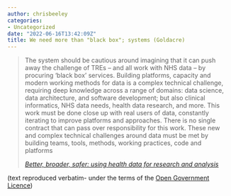 ```yaml
---
author: chrisbeeley
categories:
- Uncategorized
date: "2022-06-16T13:42:09Z"
title: We need more than "black box"; systems (Goldacre)
---
```


> The system should be cautious around imagining that it can push away the challenge of TREs – and all work with NHS data – by procuring ‘black box’ services. Building platforms, capacity and modern working methods for data is a complex technical challenge, requiring deep knowledge across a range of domains: data science, data architecture, and software development; but also clinical informatics, NHS data needs, health data research, and more. This work must be done close up with real users of data, constantly iterating to improve platforms and approaches. There is no single contract that can pass over responsibility for this work. These new and complex technical challenges around data must be met by building teams, tools, methods, working practices, code and platforms
> 
> <cite>[Better, broader, safer: using health data for research and analysis](https://www.gov.uk/government/publications/better-broader-safer-using-health-data-for-research-and-analysis/better-broader-safer-using-health-data-for-research-and-analysis#trusted-research-environments)</cite>

(text reproduced verbatim- under the terms of the [Open Government Licence](https://www.nationalarchives.gov.uk/doc/open-government-licence/version/3/))
